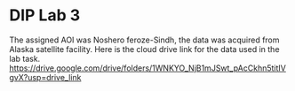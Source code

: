 # DIP Lab 3
The assigned AOI was Noshero feroze-Sindh, the data was acquired from Alaska satellite facility. Here is the cloud drive link for the data used in the lab task.
https://drive.google.com/drive/folders/1WNKYO_NjB1mJSwt_pAcCkhn5titIVgvX?usp=drive_link
